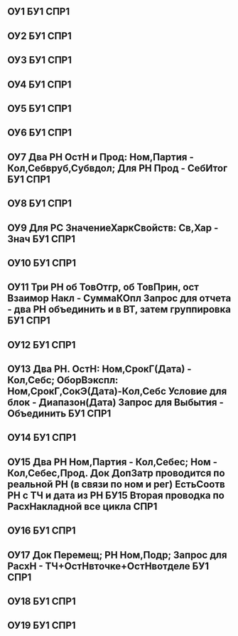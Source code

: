ОУ1
БУ1
СПР1
------
ОУ2
БУ1
СПР1
------
ОУ3
БУ1
СПР1
------
ОУ4
БУ1
СПР1
------
ОУ5
БУ1
СПР1
------
ОУ6
БУ1
СПР1
------
ОУ7 Два РН ОстН и Прод: Ном,Партия - Кол,Себвруб,Субвдол; 
	Для РН Прод - СебИтог
БУ1
СПР1
------
ОУ8
БУ1
СПР1
------
ОУ9 Для РС ЗначениеХаркСвойств: Св,Хар - Знач
БУ1
СПР1
------
ОУ10
БУ1
СПР1
------
ОУ11 Три РН об ТовОтгр, об ТовПрин, ост Взаимор Накл - СуммаКОпл
	Запрос для отчета - два РН объединить и в ВТ, затем группировка
БУ1
СПР1
------
ОУ12
БУ1
СПР1
------
ОУ13 Два РН. ОстН: Ном,СрокГ(Дата) - Кол,Себс; ОборВэкспл: Ном,СрокГ,СокЭ(Дата)-Кол,Себс
	Условие для блок - Диапазон(Дата)
	Запрос для Выбытия - Объединить
БУ1
СПР1
------
ОУ14
БУ1
СПР1
------
ОУ15 Два РН Ном,Партия - Кол,Себес; Ном - Кол,Себес,Прод. 
	 Док ДопЗатр проводится по реальной РН (в связи по ном и рег) ЕстьСоотв РН с ТЧ и дата из РН
БУ15 Вторая проводка по РасхНакладной все цикла
СПР1
------
ОУ16
БУ1
СПР1
------
ОУ17 Док Перемещ; РН Ном,Подр; Запрос для РасхН - ТЧ+ОстНвточке+ОстНвотделе 
БУ1
СПР1
------
ОУ18
БУ1
СПР1
------
ОУ19
БУ1
СПР1
------



